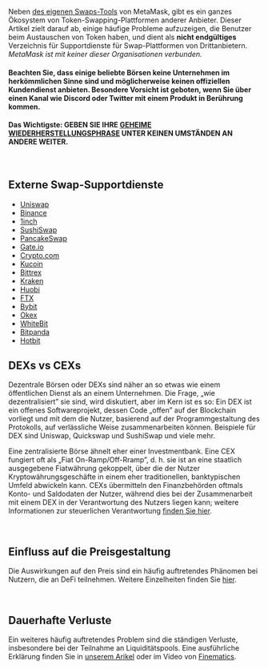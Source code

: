 Neben [des eigenen Swaps-Tools](https://support.metamask.io/hc/en-us/articles/4405093054363-User-guide-Swaps) von MetaMask, gibt es ein ganzes Ökosystem von Token-Swapping-Plattformen anderer Anbieter. Dieser Artikel zielt darauf ab, einige häufige Probleme aufzuzeigen, die Benutzer beim Austauschen von Token haben, und dient als **nicht endgültiges** Verzeichnis für Supportdienste für Swap-Plattformen von Drittanbietern. *MetaMask ist mit keiner dieser Organisationen verbunden.*


#### Beachten Sie, dass einige beliebte Börsen keine Unternehmen im herkömmlichen Sinne sind und möglicherweise keinen offiziellen Kundendienst anbieten. **Besondere Vorsicht** ist geboten, wenn Sie über einen Kanal wie Discord oder Twitter mit einem Produkt in Berührung kommen.


#### **Das Wichtigste: GEBEN SIE IHRE [GEHEIME WIEDERHERSTELLUNGSPHRASE](https://support.metamask.io/hc/en-us/articles/360060826432) UNTER KEINEN UMSTÄNDEN AN ANDERE WEITER.**


 


Externe Swap-Supportdienste
---------------------------


* [Uniswap](https://help.uniswap.org/en/)
* [Binance](https://www.binance.com/en/support)
* [1inch](https://blog.1inch.io/academy/home)
* [SushiSwap](https://help.sushidocs.com/faqs/faqs)
* [PancakeSwap](https://docs.pancakeswap.finance/)
* [Gate.io](https://www.gate.io/help)
* [Crypto.com](https://help.crypto.com/en)
* [Kucoin](https://www.kucoin.com/support)
* [Bittrex](https://bittrex.zendesk.com/hc/en-us)
* [Kraken](https://support.kraken.com/hc/en-us)
* [Huobi](https://www.huobilearn.com/en-us/)
* [FTX](https://help.ftx.us/hc/en-us)
* [Bybit](https://help.bybit.com/hc/en-us/categories/360002714833)
* [Okex](https://www.okex.com/support-center.html)
* [WhiteBit](https://whitebit.com/faq)
* [Bitpanda](https://support.bitpanda.com/hc/en-us)
* [Hotbit](https://hotbit.zendesk.com/hc/en-us)


DEXs vs CEXs
------------


Dezentrale Börsen oder DEXs sind näher an so etwas wie einem öffentlichen Dienst als an einem Unternehmen. Die Frage, „wie dezentralisiert” sie sind, wird diskutiert, aber im Kern ist es so: Ein DEX ist ein offenes Softwareprojekt, dessen Code „offen” auf der Blockchain vorliegt und mit dem die Nutzer, basierend auf der Programmgestaltung des Protokolls, auf verlässliche Weise zusammenarbeiten können. Beispiele für DEX sind Uniswap, Quickswap und SushiSwap und viele mehr.


Eine zentralisierte Börse ähnelt eher einer Investmentbank. Eine CEX fungiert oft als „Fiat On-Ramp/Off-Rramp”, d. h. sie ist an eine staatlich ausgegebene Fiatwährung gekoppelt, über die der Nutzer Kryptowährungsgeschäfte in einem eher traditionellen, banktypischen Umfeld abwickeln kann. CEXs übermitteln den Finanzbehörden oftmals Konto- und Saldodaten der Nutzer, während dies bei der Zusammenarbeit mit einem DEX in der Verantwortung des Nutzers liegen kann; weitere Informationen zur steuerlichen Verantwortung [finden Sie hier](https://support.metamask.io/hc/en-us/articles/4406001678747).


 


Einfluss auf die Preisgestaltung
--------------------------------


Die Auswirkungen auf den Preis sind ein häufig auftretendes Phänomen bei Nutzern, die an DeFi teilnehmen. Weitere Einzelheiten finden Sie [hier](https://consensys.net/blog/metamask/price-impact-the-first-gotcha-of-defi-markets/).


 


Dauerhafte Verluste
-------------------


Ein weiteres häufig auftretendes Problem sind die ständigen Verluste, insbesondere bei der Teilnahme an Liquiditätspools. Eine ausführliche Erklärung finden Sie in [unserem Arikel](https://consensys.net/blog/metamask/impermanent-loss-defi-markets-gotcha-number-two/) oder im Video von [Finematics](https://finematics.com/impermanent-loss-explained/).


